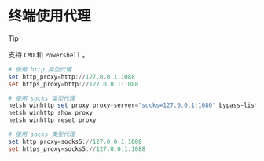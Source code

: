 # 终端使用代理

> [!tip]
> 支持 `CMD` 和 `Powershell` 。

```powershell
# 使用 http 类型代理
set http_proxy=http://127.0.0.1:1088
set https_proxy=http://127.0.0.1:1088

# 使用 socks 类型代理
netsh winhttp set proxy proxy-server="socks=127.0.0.1:1080" bypass-list="localhost"
netsh winhttp show proxy
netsh winhttp reset proxy

# 使用 socks 类型代理
set http_proxy=socks5://127.0.0.1:1088
set https_proxy=socks5://127.0.0.1:1088
```

